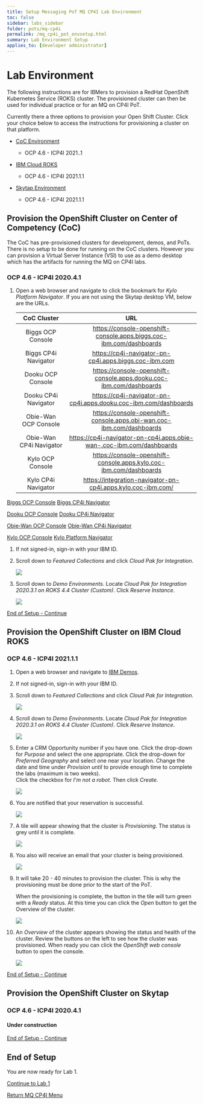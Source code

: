 ```yaml
---
title: Setup Messaging PoT MQ CP4I Lab Environment
toc: false
sidebar: labs_sidebar
folder: pots/mq-cp4i
permalink: /mq_cp4i_pot_envsetup.html
summary: Lab Environment Setup 
applies_to: [developer administrator]
---
```


# Lab Environment 

The following instructions are for IBMers to provision a RedHat OpenShift Kubernetes Service (ROKS) cluster. The provisioned cluster can then be used for individual practice or for an MQ on CP4I PoT.

Currently there a three options to provision your Open Shift Cluster. Click your choice below to access the instructions for provisioning a cluster on that platform.

* [CoC Environment](#coc)
	* OCP 4.6 - ICP4I 2021..1
	
* [IBM Cloud ROKS](#ibmcloudroks)
	* OCP 4.6 - ICP4I 2021.1.1 
	
* [Skytap Environment](#skytap)
	* OCP 4.6 - ICP4I 2021.1.1
	
<a name="coc"></a>
## Provision the OpenShift Cluster on Center of Competency (CoC)

The CoC has pre-provisioned clusters for development, demos, and PoTs. There is no setup to be done for running on the CoC clusters. However you can provision a Virtual Server Instance (VSI) to use as a demo desktop which has the artifacts for running the MQ on CP4I labs.
	
### OCP 4.6 - ICP4I 2020.4.1 

1. Open a web browser and navigate to click the bookmark for *Kylo Platform Navigator*. If you are not using the Skytap desktop VM, below are the URLs.
		
	
   | CoC Cluster              | URL           |
	:-------------------------:|:--------------------------:
	| Biggs OCP Console        | https://console-openshift-console.apps.biggs.coc-ibm.com/dashboards
	| Biggs CP4i Navigator | https://cp4i-navigator-pn-cp4i.apps.biggs.coc-ibm.com 
	| Dooku OCP Console        | https://console-openshift-console.apps.dooku.coc-ibm.com/dashboards 
	| Dooku CP4i Navigator | https://cp4i-navigator-pn-cp4i.apps.dooku.coc-ibm.com/dashboards 
	| Obie-Wan OCP Console     | https://console-openshift-console.apps.obi-wan.coc-ibm.com/dashboards 
	| Obie-Wan CP4i Navigator | https://cp4i-navigator-pn-cp4i.apps.obie-wan-.coc-ibm.com/dashboards 
	| Kylo OCP Console         | https://console-openshift-console.apps.kylo.coc-ibm.com/dashboards 
	| Kylo CP4i Navigator  | https://integration-navigator-pn-cp4i.apps.kylo.coc-ibm.com/

[Biggs OCP Console](https://console-openshift-console.apps.biggs.coc-ibm.com/dashboards) 
  [Biggs CP4i Navigator](https://cp4i-navigator-pn-cp4i.apps.biggs.coc-ibm.com)
	
[Dooku OCP Console](https://console-openshift-console.apps.dooku.coc-ibm.com/dashboards) 
  [Dooku CP4i Navigator](https://cp4i-navigator-pn-cp4i.apps.dooku.coc-ibm.com/dashboards) 
	
[Obie-Wan OCP Console](https://console-openshift-console.apps.obi-wan.coc-ibm.com/dashboards) 
  [Obie-Wan CP4i Navigator](https://cp4i-navigator-pn-cp4i.apps.obie-wan-.coc-ibm.com/dashboards) 
	
[Kylo OCP Console](https://console-openshift-console.apps.kylo.coc-ibm.com/dashboards)
  [Kylo Platform Navigator](https://integration-navigator-pn-cp4i.apps.kylo.coc-ibm.com)


1. If not signed-in, sign-in with your IBM ID.

1. Scroll down to *Featured Collections* and click *Cloud Pak for Integration*.

	![](./images/pots/mq-cp4i/env-setup/imagex.png)

1. Scroll down to *Demo Environments*. Locate *Cloud Pak for Integration 2020.3.1 on ROKS 4.4 Cluster (Custom)*. Click *Reserve Instance*.

	![](./images/pots/mq-cp4i/env-setup/imagex.png)

[End of Setup - Continue](#advancelab1)

<a name="ibmcloudroks"></a>
## Provision the OpenShift Cluster on IBM Cloud ROKS

### OCP 4.6 - ICP4I 2021.1.1 

1. Open a web browser and navigate to [IBM Demos](https://www.ibm.com/demos).

1. If not signed-in, sign-in with your IBM ID.

1. Scroll down to *Featured Collections* and click *Cloud Pak for Integration*.

	![](./images/pots/mq-cp4i/env-setup/image2.png)

1. Scroll down to *Demo Environments*. Locate *Cloud Pak for Integration 2020.3.1 on ROKS 4.4 Cluster (Custom)*. Click *Reserve Instance*.

	![](./images/pots/mq-cp4i/env-setup/image3.png)

1. Enter a CRM Opportunity number if you have one. 
Click the drop-down for *Purpose* and select the one appropriate. Click the drop-down for *Preferred Geography* and select one near your location. Change the date and time under *Provision until* to provide enough time to complete the labs (maximum is two weeks).  
   Click the checkbox for *I'm not a robot*.
   Then click *Create*.
   
   ![](./images/pots/mq-cp4i/env-setup/image4.png)
   
1. You are notified that your reservation is successful.

	![](./images/pots/mq-cp4i/env-setup/image5.png)
	
1. A tile will appear showing that the cluster is *Provisioning*. The status is grey until it is complete.

	![](./images/pots/mq-cp4i/env-setup/image6.png)
	
1. You also will receive an email that your cluster is being provisioned.

	![](./images/pots/mq-cp4i/env-setup/image7.png)
	
1. It will take 20 - 40 minutes to provision the cluster. This is why the provisioning must be done prior to the start of the PoT. 

	When the provisioning is complete, the button in the tile will turn green with a *Ready* status. At this time you can click the *Open* button to get the Overview of the cluster.
	
	![](./images/pots/mq-cp4i/env-setup/image8.png)
	
1. An *Overview* of the cluster appears showing the status and health of the cluster. Review the buttons on the left to see how the cluster was provisioned. When ready you can click the *OpenShift web console* button to open the console.
	
	![](./images/pots/mq-cp4i/env-setup/image9.png)

[End of Setup - Continue](#advancelab1)


<a name="skytap"></a>
## Provision the OpenShift Cluster on Skytap

### OCP 4.6 - ICP4I 2020.4.1 

#### Under construction

[End of Setup - Continue](#advancelab1)

## End of Setup

<a name="advancelab1"></a>
You are now ready for Lab 1.    

[Continue to Lab 1](mq_cp4i_pot_lab1.html)

[Return MQ CP4I Menu](mq_cp4i_pot_overview.html)
